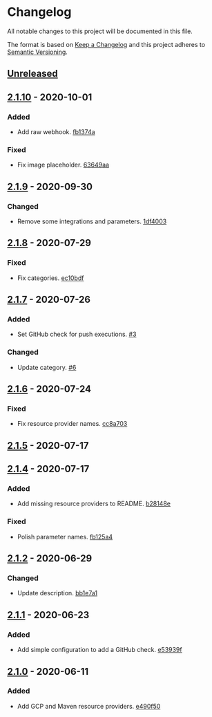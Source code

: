 # Changelog

All notable changes to this project will be documented in this file.

The format is based on [Keep a Changelog](http://keepachangelog.com/)
and this project adheres to [Semantic Versioning](http://semver.org/).

## [Unreleased](https://github.com/atomist-skills/container-run-skill/compare/2.1.10...HEAD)

## [2.1.10](https://github.com/atomist-skills/container-run-skill/compare/2.1.9...2.1.10) - 2020-10-01

### Added

-   Add raw webhook. [fb1374a](https://github.com/atomist-skills/container-run-skill/commit/fb1374a1d8b2ed41fa71f8f5a4b7689509c89616)

### Fixed

-   Fix image placeholder. [63649aa](https://github.com/atomist-skills/container-run-skill/commit/63649aa721b84d783e9742d41e4c1881f04e8589)

## [2.1.9](https://github.com/atomist-skills/container-run-skill/compare/2.1.8...2.1.9) - 2020-09-30

### Changed

-   Remove some integrations and parameters. [1df4003](https://github.com/atomist-skills/container-run-skill/commit/1df4003af59df8d730b36af5de199f85043aaf98)

## [2.1.8](https://github.com/atomist-skills/container-run-skill/compare/2.1.7...2.1.8) - 2020-07-29

### Fixed

-   Fix categories. [ec10bdf](https://github.com/atomist-skills/container-run-skill/commit/ec10bdfcf44f5d2dc6b91c047dfc750cc9411899)

## [2.1.7](https://github.com/atomist-skills/container-run-skill/compare/2.1.6...2.1.7) - 2020-07-26

### Added

-   Set GitHub check for push executions. [#3](https://github.com/atomist-skills/container-run-skill/issues/3)

### Changed

-   Update category. [#6](https://github.com/atomist-skills/container-run-skill/issues/6)

## [2.1.6](https://github.com/atomist-skills/container-run-skill/compare/2.1.5...2.1.6) - 2020-07-24

### Fixed

-   Fix resource provider names. [cc8a703](https://github.com/atomist-skills/container-run-skill/commit/cc8a703706b20d18ad869d146a8bb0eacdffbc85)

## [2.1.5](https://github.com/atomist-skills/container-run-skill/compare/2.1.4...2.1.5) - 2020-07-17

## [2.1.4](https://github.com/atomist-skills/container-run-skill/compare/2.1.2...2.1.4) - 2020-07-17

### Added

-   Add missing resource providers to README. [b28148e](https://github.com/atomist-skills/container-run-skill/commit/b28148eef5af429e16e248a260a6c569f4fca19e)

### Fixed

-   Polish parameter names. [fb125a4](https://github.com/atomist-skills/container-run-skill/commit/fb125a4538b9937099993ee37ba033a93ed55447)

## [2.1.2](https://github.com/atomist-skills/container-run-skill/compare/2.1.1...2.1.2) - 2020-06-29

### Changed

-   Update description. [bb1e7a1](https://github.com/atomist-skills/container-run-skill/commit/bb1e7a1b51a74f7b91511fda4be8f59d9c034340)

## [2.1.1](https://github.com/atomist-skills/container-run-skill/compare/2.1.0...2.1.1) - 2020-06-23

### Added

-   Add simple configuration to add a GitHub check. [e53939f](https://github.com/atomist-skills/container-run-skill/commit/e53939fbc5b935b4f2a12cdbc2e143c0520cafe5)

## [2.1.0](https://github.com/atomist-skills/container-run-skill/tree/2.1.0) - 2020-06-11

### Added

-   Add GCP and Maven resource providers. [e490f50](https://github.com/atomist-skills/container-run-skill/commit/e490f50c9aaa2004071bd691ec11e563c6c39674)
